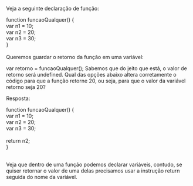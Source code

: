 Veja a seguinte declaração de função:

function funcaoQualquer() {
<br>
    var n1 = 10;<br>
    var n2 = 20;<br>
    var n3 = 30;<br>
}<br><br>
Queremos guardar o retorno da função em uma variável:

var retorno = funcaoQualquer();
Sabemos que do jeito que está, o valor de retorno será undefined. Qual das opções abaixo altera corretamente o código para que a função retorne 20, ou seja, para que o valor da variável retorno seja 20?

Resposta:

function funcaoQualquer() {
<br>
    var n1 = 10;<br>
    var n2 = 20;<br>
    var n3 = 30;<br>
<br>
    return n2;<br>
}<br><br>

Veja que dentro de uma função podemos declarar variáveis, contudo, se quiser retornar o valor de uma delas precisamos usar a instrução return seguida do nome da variável.